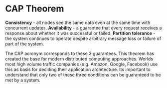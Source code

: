 # CAP Theorem

**Consistency** - all nodes see the same data even at the same time with concurrent updates.
**Availability** - a guarantee that every request receives a response about whether it was successful or failed.
**Partition tolerance** - the system continues to operate despite arbitrary message loss or failure of part of the system.

The CAP acronym corresponds to these 3 guarantees. This theorem has created the base for modern distributed computing approaches. Worlds most high volume traffic companies (e.g. Amazon, Google, Facebook) use this as basis for deciding their application architecture. Its important to understand that only two of these three conditions can be guaranteed to be met by a system.